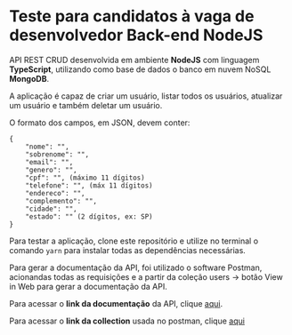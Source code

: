 # Teste para candidatos à vaga de desenvolvedor Back-end NodeJS

API REST CRUD desenvolvida em ambiente __NodeJS__ com linguagem __TypeScript__, utilizando como base de dados o banco em nuvem NoSQL __MongoDB__.

A aplicação é capaz de criar um usuário, listar todos os usuários, atualizar um usuário e também deletar um usuário.

O formato dos campos, em JSON, devem conter:

```
{
	"nome": "",
	"sobrenome": "",
	"email": "",
	"genero": "",
	"cpf": "", (máximo 11 dígitos)
	"telefone": "", (máx 11 dígitos)
	"endereco": "",
	"complemento": "",
	"cidade": "",
	"estado": "" (2 dígitos, ex: SP)
}
```

Para testar a aplicação, clone este repositório e utilize no terminal o comando ```yarn``` para instalar todas as dependências necessárias.

Para gerar a documentação da API, foi utilizado o software Postman, acionandas todas as requisições e a partir da coleção users -> botão View in Web para gerar a documentação da API.

Para acessar o __link da documentação__ da API, clique [aqui](https://web.postman.co/collections/13320329-e0fb0acb-6e42-4212-9cb7-8fc5fe362095?version=latest&workspace=317a4415-fc3b-414c-8174-515b728beb31).

Para acessar o __link da collection__ usada no postman, clique [aqui](https://www.getpostman.com/collections/5a5c19cb6492a38b44a2)


